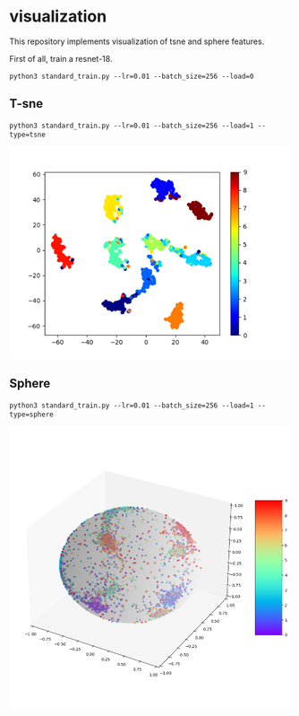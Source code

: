 # visualization
This repository implements visualization of tsne and sphere features.

First of all, train a resnet-18.
```shell
python3 standard_train.py --lr=0.01 --batch_size=256 --load=0
```

## T-sne
```shell
python3 standard_train.py --lr=0.01 --batch_size=256 --load=1 --type=tsne
```
![image](https://github.com/devilzj/visualization/blob/main/tsne_cifar10.png)

## Sphere
```shell
python3 standard_train.py --lr=0.01 --batch_size=256 --load=1 --type=sphere
```
![image](https://github.com/devilzj/visualization/blob/main/sphere_cifar10.png)
